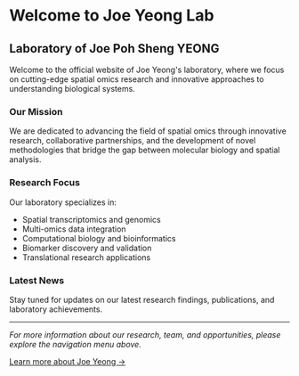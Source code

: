 # Welcome to Joe Yeong Lab

## Laboratory of Joe Poh Sheng YEONG

Welcome to the official website of Joe Yeong's laboratory, where we focus on cutting-edge spatial omics research and innovative approaches to understanding biological systems.

### Our Mission

We are dedicated to advancing the field of spatial omics through innovative research, collaborative partnerships, and the development of novel methodologies that bridge the gap between molecular biology and spatial analysis.

### Research Focus

Our laboratory specializes in:
- Spatial transcriptomics and genomics
- Multi-omics data integration
- Computational biology and bioinformatics
- Biomarker discovery and validation
- Translational research applications

### Latest News

Stay tuned for updates on our latest research findings, publications, and laboratory achievements.

---

*For more information about our research, team, and opportunities, please explore the navigation menu above.*

[Learn more about Joe Yeong →](/about-joe)
